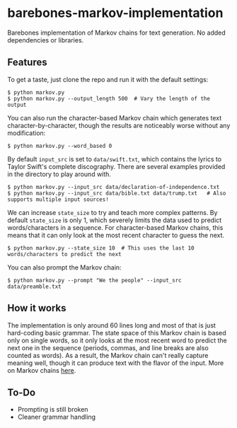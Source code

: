 # barebones-markov-implementation
Barebones implementation of Markov chains for text generation.
No added dependencies or libraries.
## Features
To get a taste, just clone the repo and run it with the default settings:
```
$ python markov.py
$ python markov.py --output_length 500  # Vary the length of the output
```
You can also run the character-based Markov chain which generates text character-by-character, though the results are noticeably worse without any modification:
```
$ python markov.py --word_based 0
```
By default `input_src` is set to `data/swift.txt`, which contains the lyrics to Taylor Swift's complete discography. There are several examples provided in the directory to play around with.
```
$ python markov.py --input_src data/declaration-of-independence.txt
$ python markov.py --input_src data/bible.txt data/trump.txt   # Also supports multiple input sources!
```
We can increase `state_size` to try and teach more complex patterns. By default `state_size` is only 1, which severely limits the data used to predict words/characters in a sequence. For character-based Markov chains, this means that it can only look at the most recent character to guess the next.
```
$ python markov.py --state_size 10  # This uses the last 10 words/characters to predict the next
```
You can also prompt the Markov chain:
```
$ python markov.py --prompt "We the people" --input_src data/preamble.txt
```
## How it works
The implementation is only around 60 lines long and most of that is just hard-coding basic grammar. The state space of this Markov chain is based only on single words, so it only looks at the most recent word to predict the next one in the sequence (periods, commas, and line breaks are also counted as words). As a result, the Markov chain can't really capture meaning well, though it can produce text with the flavor of the input. More on Markov chains [here](https://en.wikipedia.org/wiki/Markov_chain).
## To-Do
* Prompting is still broken
* Cleaner grammar handling
